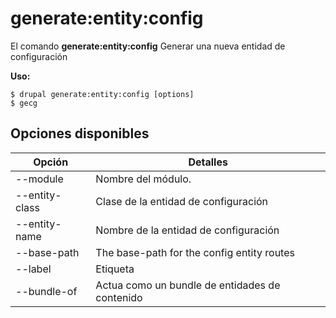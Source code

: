 # generate:entity:config
El comando **generate:entity:config** Generar una nueva entidad de configuración

**Uso:**
```
$ drupal generate:entity:config [options] 
$ gecg  
```

## Opciones disponibles
Opción | Detalles
-------|-------------
--module | Nombre del módulo.
--entity-class | Clase de la entidad de configuración
--entity-name | Nombre de la entidad de configuración
--base-path | The base-path for the config entity routes
--label | Etiqueta
--bundle-of | Actua como un bundle de entidades de contenido
